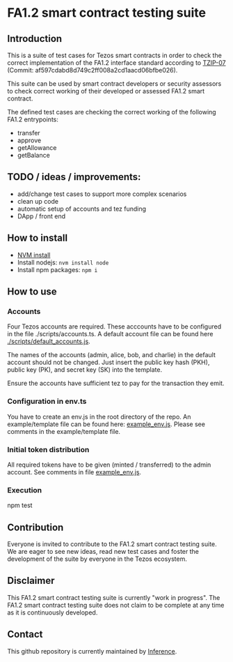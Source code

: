 # FA1.2 smart contract testing suite
## Introduction
This is a suite of test cases for Tezos smart contracts in order to check the correct implementation of the FA1.2 interface standard according to [TZIP-07](https://gitlab.com/tezos/tzip/-/blob/master/proposals/tzip-7/tzip-7.md) (Commit: af597cdabd8d749c2ff008a2cd1aacd06bfbe026). 

This suite can be used by smart contract developers or security assessors to check correct working of their developed or assessed FA1.2 smart contract.

The defined test cases are checking the correct working of the following FA1.2 entrypoints:
- transfer
- approve
- getAllowance 
- getBalance

## TODO / ideas / improvements:
- add/change test cases to support more complex scenarios
- clean up code 
- automatic setup of accounts and tez funding
- DApp / front end 

## How to install
- [NVM install](https://github.com/nvm-sh/nvm#installing-and-updating)
- Install nodejs: `nvm install node`
- Install npm packages: `npm i`

## How to use

### Accounts
Four Tezos accounts are required. These acccounts have to be configured in the file ./scripts/accounts.ts. A default account file can be found here [./scripts/default_accounts.js](scripts/default_accounts.ts).

The names of the accounts (admin, alice, bob, and charlie) in the default account should not be changed. Just insert the public key hash (PKH), public key (PK), and secret key (SK) into the template.

Ensure the accounts have sufficient tez to pay for the transaction they emit.

### Configuration in env.ts
You have to create an env.js in the root directory of the repo. An example/template file can be found here: [example_env.js](example_env.js). Please see comments in the example/template file.

### Initial token distribution
All required tokens have to be given (minted / transferred) to the admin account. See comments in file [example_env.js](example_env.js).

### Execution
npm test

## Contribution
Everyone is invited to contribute to the FA1.2 smart contract testing suite. We are eager to see new ideas, read new test cases and foster the development of the suite by everyone in the Tezos ecosystem.

## Disclaimer
This FA1.2 smart contract testing suite is currently "work in progress". The FA1.2 smart contract testing suite does not claim to be complete at any time as it is continuously developed.

## Contact
This github repository is currently maintained by [Inference](https://inference.ag).